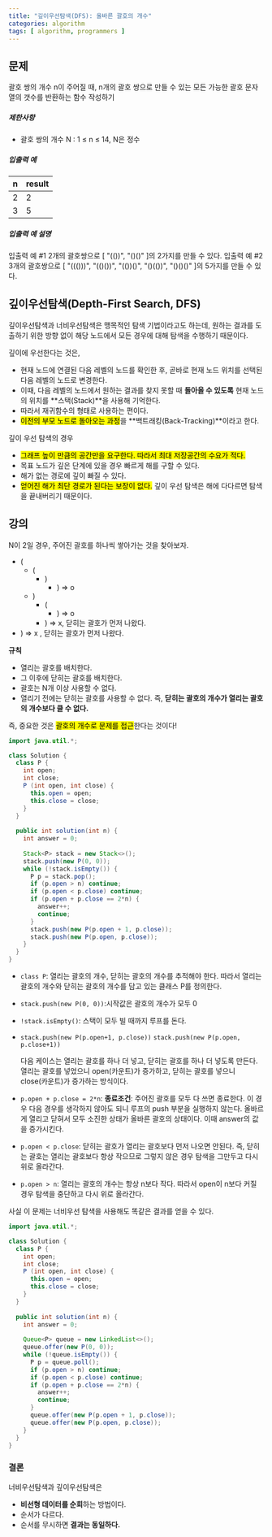 ```yaml
---
title: "깊이우선탐색(DFS): 올바른 괄호의 개수"
categories: algorithm
tags: [ algorithm, programmers ]
---
```


## 문제

괄호 쌍의 개수 n이 주어질 때, n개의 괄호 쌍으로 만들 수 있는 모든 가능한 괄호 문자열의 갯수를 반환하는 함수 작성하기

##### 제한사항

- 괄호 쌍의 개수 N : 1 ≤ n ≤ 14, N은 정수

##### 입출력 예

| n    | result |
| ---- | ------ |
| 2    | 2      |
| 3    | 5      |

##### 입출력 예 설명

입출력 예 #1
2개의 괄호쌍으로 [ "(())", "()()" ]의 2가지를 만들 수 있다.
입출력 예 #2
3개의 괄호쌍으로 [ "((()))", "(()())", "(())()", "()(())", "()()()" ]의 5가지를 만들 수 있다.

## 깊이우선탐색(Depth-First Search, DFS)

깊이우선탐색과 너비우선탐색은 맹목적인 탐색 기법이라고도 하는데, 원하는 결과를 도출하기 위한 방향 없이 해당 노드에서 모든 경우에 대해 탐색을 수행하기 때문이다.

깊이에 우선한다는 것은, 

- 현재 노드에 연결된 다음 레벨의 노드를 확인한 후, 곧바로 현재 노드 위치를 선택된 다음 레벨의 노드로 변경한다. 
- 이때, 다음 레벨의 노드에서 원하는 결과를 찾지 못할 때 **돌아올 수 있도록** 현재 노드의 위치를 **스택(Stack)**을 사용해 기억한다.
- 따라서 재귀함수의 형태로 사용하는 편이다.
- <mark>이전의 부모 노드로 돌아오는 과정</mark>을 **백트래킹(Back-Tracking)**이라고 한다. 

깊이 우선 탐색의 경우

- <mark>그래프 높이 만큼의 공간만을 요구한다. 따라서 최대 저장공간의 수요가 적다.</mark>
- 목표 노드가 깊은 단계에 있을 경우 빠르게 해를 구할 수 있다.
- 해가 없는 경로에 깊이 빠질 수 있다.
- <mark>얻어진 해가 최단 경로가 된다는 보장이 없다.</mark> 깊이 우선 탐색은 해에 다다르면 탐색을 끝내버리기 때문이다.

## 강의

N이 2일 경우, 주어진 괄호를 하나씩 쌓아가는 것을 찾아보자. 

- (  
  - ( 
    - )
      - )  => o
  - ) 
    - ( 
      - ) => o
    - ) => x, 닫히는 괄호가 먼저 나왔다.
- )  => x , 닫히는 괄호가 먼저 나왔다.

 **규칙**

- 열리는 괄호를 배치한다.
- 그 이후에 닫히는 괄호를 배치한다.
- 괄호는 N개 이상 사용할 수 없다.
- 열리기 전에는 닫히는 괄호를 사용할 수 없다.
  즉, **닫히는 괄호의 개수가 열리는 괄호의 개수보다 클 수 없다.**

즉, 중요한 것은 <mark>괄호의 개수로 문제를 접근</mark>한다는 것이다!

```java
import java.util.*;

class Solution {
  class P {
    int open;
    int close;
    P (int open, int close) {
      this.open = open;
      this.close = close;
    }
  }
  
  public int solution(int n) {
    int answer = 0;
    
    Stack<P> stack = new Stack<>();
    stack.push(new P(0, 0));
    while (!stack.isEmpty()) {
      P p = stack.pop();
      if (p.open > n) continue;
      if (p.open < p.close) continue;
      if (p.open + p.close == 2*n) {
        answer++;
        continue;
      }
      stack.push(new P(p.open + 1, p.close));
      stack.push(new P(p.open, p.close));
    }
  }
}
```

- `class P`: 열리는 괄호의 개수, 닫히는 괄호의 개수를 추적해야 한다. 따라서 열리는 괄호의 개수와 닫히는 괄호의 개수를 담고 있는 클래스 P를 정의한다. 

- `stack.push(new P(0, 0))`:시작값은 괄호의 개수가 모두 0

- `!stack.isEmpty()`: 스택이 모두 빌 때까지 루프를 돈다.

- `stack.push(new P(p.open+1, p.close))`
  `stack.push(new P(p.open, p.close+1))`

  다음 케이스는 열리는 괄호를 하나 더 넣고, 닫히는 괄호를 하나 더 넣도록 만든다. 열리는 괄호를 넣었으니 open(카운트)가 증가하고, 닫히는 괄호를 넣으니 close(카운트)가 증가하는 방식이다. 

- `p.open + p.close = 2*n`: **종료조건**: 주어진 괄호를 모두 다 쓰면 종료한다. 이 경우 다음 경우를 생각하지 않아도 되니 루프의 push 부분을 실행하지 않는다. 올바르게 열리고 닫혀서 모두 소진한 상태가 올바른 괄호의 상태이다. 이때 answer의 값을 증가시킨다. 

- `p.open < p.close`: 닫히는 괄호가 열리는 괄호보다 먼저 나오면 안된다. 즉, 닫히는 괄호는 열리는 괄호보다 항상 작으므로 그렇지 않은 경우 탐색을 그만두고 다시 위로 올라간다. 

- `p.open > n`: 열리는 괄호의 개수는 항상 n보다 작다. 따라서 open이 n보다 커질 경우 탐색을 중단하고 다시 위로 올라간다.  

사실 이 문제는 너비우선 탐색을 사용해도 똑같은 결과를 얻을 수 있다.

```java
import java.util.*;

class Solution {
  class P {
    int open;
    int close;
    P (int open, int close) {
      this.open = open;
      this.close = close;
    }
  }
  
  public int solution(int n) {
    int answer = 0;
    
    Queue<P> queue = new LinkedList<>();
    queue.offer(new P(0, 0));
    while (!queue.isEmpty()) {
      P p = queue.poll();
      if (p.open > n) continue;
      if (p.open < p.close) continue;
      if (p.open + p.close == 2*n) {
        answer++;
        continue;
      }
      queue.offer(new P(p.open + 1, p.close));
      queue.offer(new P(p.open, p.close));
    }
  }
}
```

### 결론

너비우선탐색과 깊이우선탐색은

- **비선형 데이터를 순회**하는 방법이다.
- 순서가 다르다.
- 순서를 무시하면 **결과는 동일하다.**

